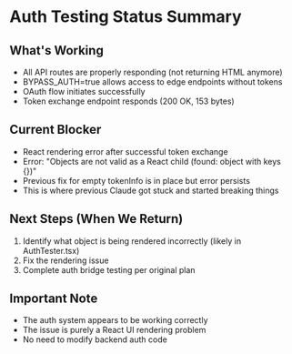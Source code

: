 # Auth Testing Status Summary

## What's Working
- All API routes are properly responding (not returning HTML anymore)
- BYPASS_AUTH=true allows access to edge endpoints without tokens
- OAuth flow initiates successfully
- Token exchange endpoint responds (200 OK, 153 bytes)

## Current Blocker
- React rendering error after successful token exchange
- Error: "Objects are not valid as a React child (found: object with keys {})"
- Previous fix for empty tokenInfo is in place but error persists
- This is where previous Claude got stuck and started breaking things

## Next Steps (When We Return)
1. Identify what object is being rendered incorrectly (likely in AuthTester.tsx)
2. Fix the rendering issue
3. Complete auth bridge testing per original plan

## Important Note
- The auth system appears to be working correctly
- The issue is purely a React UI rendering problem
- No need to modify backend auth code